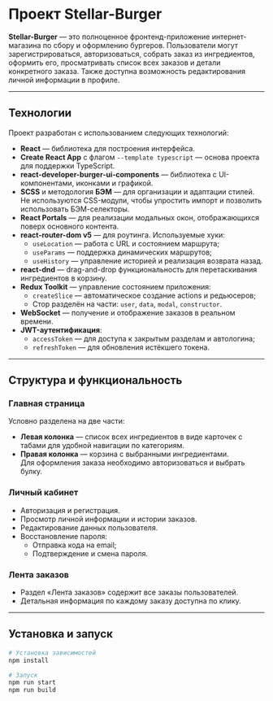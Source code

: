 # Проект Stellar-Burger

**Stellar-Burger** — это полноценное фронтенд-приложение интернет-магазина по сбору и оформлению бургеров. Пользователи могут зарегистрироваться, авторизоваться, собрать заказ из ингредиентов, оформить его, просматривать список всех заказов и детали конкретного заказа. Также доступна возможность редактирования личной информации в профиле.

---

## Технологии

Проект разработан с использованием следующих технологий:

- **React** — библиотека для построения интерфейса.
- **Create React App** с флагом `--template typescript` — основа проекта для поддержки TypeScript.
- **react-developer-burger-ui-components** — библиотека с UI-компонентами, иконками и графикой.
- **SCSS** и методология **БЭМ** — для организации и адаптации стилей.  
  Не используются CSS-модули, чтобы упростить импорт и позволить использовать БЭМ-селекторы.
- **React Portals** — для реализации модальных окон, отображающихся поверх основного контента.
- **react-router-dom v5** — для роутинга. Используемые хуки:
  - `useLocation` — работа с URL и состоянием маршрута;
  - `useParams` — поддержка динамических маршрутов;
  - `useHistory` — управление историей и реализация возврата назад.
- **react-dnd** — drag-and-drop функциональность для перетаскивания ингредиентов в корзину.
- **Redux Toolkit** — управление состоянием приложения:
  - `createSlice` — автоматическое создание actions и редьюсеров;
  - Стор разделён на части: `user`, `data`, `modal`, `constructor`.
- **WebSocket** — получение и отображение заказов в реальном времени.
- **JWT-аутентификация**:
  - `accessToken` — для доступа к закрытым разделам и автологина;
  - `refreshToken` — для обновления истёкшего токена.

---

## Структура и функциональность

### Главная страница

Условно разделена на две части:

- **Левая колонка** — список всех ингредиентов в виде карточек с табами для удобной навигации по категориям.
- **Правая колонка** — корзина с выбранными ингредиентами.  
  Для оформления заказа необходимо авторизоваться и выбрать булку.

### Личный кабинет

- Авторизация и регистрация.
- Просмотр личной информации и истории заказов.
- Редактирование данных пользователя.
- Восстановление пароля:
  - Отправка кода на email;
  - Подтверждение и смена пароля.

### Лента заказов

- Раздел «Лента заказов» содержит все заказы пользователей.
- Детальная информация по каждому заказу доступна по клику.

---

## Установка и запуск

```bash
# Установка зависимостей
npm install

# Запуск
npm run start
npm run build

